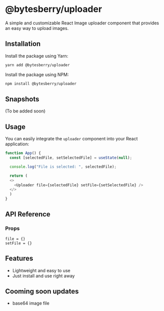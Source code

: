 # @bytesberry/uploader

A simple and customizable React Image uploader component that provides an easy way to upload images.

## Installation

Install the package using Yarn:

```bash
yarn add @bytesberry/uploader
```

Install the package using NPM:

```bash
npm install @bytesberry/uploader
```

## Snapshots
<!-- ![Preview](https://drive.google.com/uc?export=view&id=1Gmg74awtq9N3vn5Wz5x0u-vG_4ZV4vSa) -->
(To be added soon)

## Usage

You can easily integrate the `uploader` component into your React application:

```javascript
function App() {
  const [selectedFile, setSelectedFile] = useState(null);

  console.log("File is selected: ", selectedFile);

  return (
  <>
    <Uploader file={selectedFile} setFile={setSelectedFile} />
  </>
  )
}
```

## API Reference

### Props
```
file = {}
setFile = {}
```
## Features

- Lightweight and easy to use
- Just install and use right away

## Cooming soon updates
- base64 image file